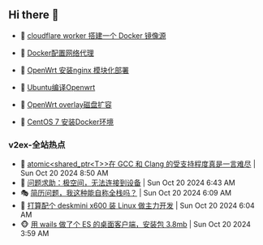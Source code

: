 ## Hi there 👋

<!--
**dkyg666/dkyg666** is a ✨ _special_ ✨ repository because its `README.md` (this file) appears on your GitHub profile.

Here are some ideas to get you started:

- 🔭 I’m currently working on ...
- 🌱 I’m currently learning ...
- 👯 I’m looking to collaborate on ...
- 🤔 I’m looking for help with ...
- 💬 Ask me about ...
- 📫 How to reach me: ...
- 😄 Pronouns: ...
- ⚡ Fun fact: ...
-->

<!-- BLOG-POST-LIST:START -->
- 🦩 [cloudflare worker 搭建一个 Docker 镜像源](http://blog.1996099.xyz/archives/cloudflare-worker-da-jian-yi-ge-docker-jing-xiang-zhan) 

- 🚦 [Docker配置网络代理](http://blog.1996099.xyz/archives/dockerpei-zhi-wang-luo-dai-li) 

- 🫶 [OpenWrt 安装nginx 模块化部署](http://blog.1996099.xyz/archives/openwrt-an-zhuang-nginx-mo-kuai-hua-bu-shu) 

- 🦄 [Ubuntu编译Openwrt](http://blog.1996099.xyz/archives/ubuntuzi-bian-yi-openwrt) 

- 🐻 [OpenWrt overlay磁盘扩容](http://blog.1996099.xyz/archives/openwrt-overlay) 

- 🤖 [CentOS 7 安装Docker环境](http://blog.1996099.xyz/archives/centos-docker) 
<!-- BLOG-POST-LIST:END -->

### v2ex-全站热点
<!-- v2ex:START -->
- 🥸 [atomic&lt;shared_ptr&lt;T&gt;&gt;在 GCC 和 Clang 的受支持程度真是一言难尽](https://www.v2ex.com/t/1081936#reply0) | Sun Oct 20 2024 8:50 AM
- 🤗 [问题求助：极空间，无法连接到设备](https://www.v2ex.com/t/1081900#reply0) | Sun Oct 20 2024 6:43 AM
- 🎭 [简历问题，我这种能自称全栈吗？](https://www.v2ex.com/t/1081894#reply13) | Sun Oct 20 2024 6:09 AM
- 🥷 [打算配个 deskmini x600 装 Linux 做主力开发](https://www.v2ex.com/t/1081893#reply6) | Sun Oct 20 2024 6:04 AM
- 🐵 [用 wails 做了个 ES 的桌面客户端，安装包 3.8mb](https://www.v2ex.com/t/1081878#reply13) | Sun Oct 20 2024 3:59 AM<!-- v2ex:END -->

